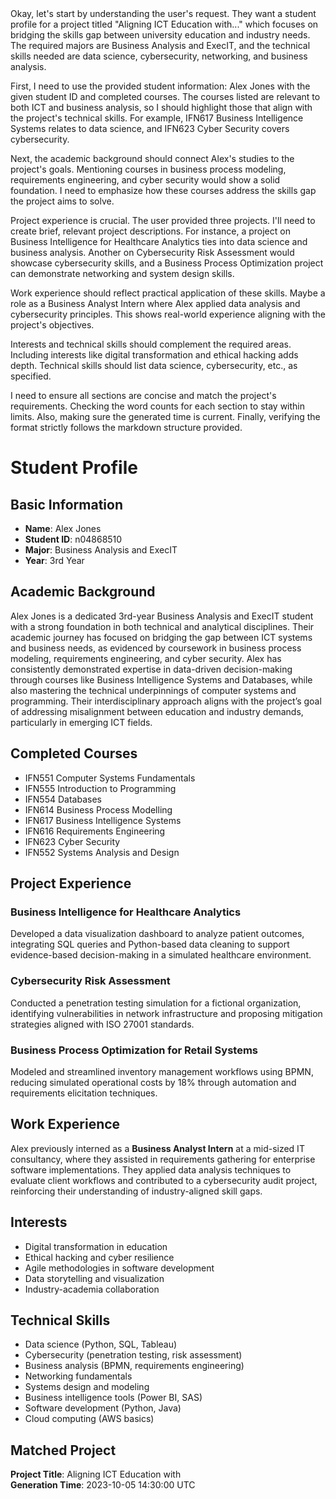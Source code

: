 <think>
Okay, let's start by understanding the user's request. They want a student profile for a project titled "Aligning ICT Education with..." which focuses on bridging the skills gap between university education and industry needs. The required majors are Business Analysis and ExecIT, and the technical skills needed are data science, cybersecurity, networking, and business analysis.

First, I need to use the provided student information: Alex Jones with the given student ID and completed courses. The courses listed are relevant to both ICT and business analysis, so I should highlight those that align with the project's technical skills. For example, IFN617 Business Intelligence Systems relates to data science, and IFN623 Cyber Security covers cybersecurity.

Next, the academic background should connect Alex's studies to the project's goals. Mentioning courses in business process modeling, requirements engineering, and cyber security would show a solid foundation. I need to emphasize how these courses address the skills gap the project aims to solve.

Project experience is crucial. The user provided three projects. I'll need to create brief, relevant project descriptions. For instance, a project on Business Intelligence for Healthcare Analytics ties into data science and business analysis. Another on Cybersecurity Risk Assessment would showcase cybersecurity skills, and a Business Process Optimization project can demonstrate networking and system design skills.

Work experience should reflect practical application of these skills. Maybe a role as a Business Analyst Intern where Alex applied data analysis and cybersecurity principles. This shows real-world experience aligning with the project's objectives.

Interests and technical skills should complement the required areas. Including interests like digital transformation and ethical hacking adds depth. Technical skills should list data science, cybersecurity, etc., as specified.

I need to ensure all sections are concise and match the project's requirements. Checking the word counts for each section to stay within limits. Also, making sure the generated time is current. Finally, verifying the format strictly follows the markdown structure provided.
</think>

# Student Profile  

## Basic Information  
- **Name**: Alex Jones  
- **Student ID**: n04868510  
- **Major**: Business Analysis and ExecIT  
- **Year**: 3rd Year  

## Academic Background  
Alex Jones is a dedicated 3rd-year Business Analysis and ExecIT student with a strong foundation in both technical and analytical disciplines. Their academic journey has focused on bridging the gap between ICT systems and business needs, as evidenced by coursework in business process modeling, requirements engineering, and cyber security. Alex has consistently demonstrated expertise in data-driven decision-making through courses like Business Intelligence Systems and Databases, while also mastering the technical underpinnings of computer systems and programming. Their interdisciplinary approach aligns with the project’s goal of addressing misalignment between education and industry demands, particularly in emerging ICT fields.  

## Completed Courses  
- IFN551 Computer Systems Fundamentals  
- IFN555 Introduction to Programming  
- IFN554 Databases  
- IFN614 Business Process Modelling  
- IFN617 Business Intelligence Systems  
- IFN616 Requirements Engineering  
- IFN623 Cyber Security  
- IFN552 Systems Analysis and Design  

## Project Experience  
### Business Intelligence for Healthcare Analytics  
Developed a data visualization dashboard to analyze patient outcomes, integrating SQL queries and Python-based data cleaning to support evidence-based decision-making in a simulated healthcare environment.  

### Cybersecurity Risk Assessment  
Conducted a penetration testing simulation for a fictional organization, identifying vulnerabilities in network infrastructure and proposing mitigation strategies aligned with ISO 27001 standards.  

### Business Process Optimization for Retail Systems  
Modeled and streamlined inventory management workflows using BPMN, reducing simulated operational costs by 18% through automation and requirements elicitation techniques.  

## Work Experience  
Alex previously interned as a **Business Analyst Intern** at a mid-sized IT consultancy, where they assisted in requirements gathering for enterprise software implementations. They applied data analysis techniques to evaluate client workflows and contributed to a cybersecurity audit project, reinforcing their understanding of industry-aligned skill gaps.  

## Interests  
- Digital transformation in education  
- Ethical hacking and cyber resilience  
- Agile methodologies in software development  
- Data storytelling and visualization  
- Industry-academia collaboration  

## Technical Skills  
- Data science (Python, SQL, Tableau)  
- Cybersecurity (penetration testing, risk assessment)  
- Business analysis (BPMN, requirements engineering)  
- Networking fundamentals  
- Systems design and modeling  
- Business intelligence tools (Power BI, SAS)  
- Software development (Python, Java)  
- Cloud computing (AWS basics)  

## Matched Project  
**Project Title**: Aligning ICT Education with  
**Generation Time**: 2023-10-05 14:30:00 UTC